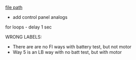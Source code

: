 
[file path](<file:///C:\Users\jnetherton\G&W Electric Co\US-PowerGridAutomation - Documents\_Lazer\109336 - Energy Storage System - Gun Hill Rd Quinnipiac University (US ELECTRICAL SERVICES INC)>)

- add control panel analogs

for loops - delay 1 sec


WRONG LABELS:
- There are are no FI ways with battery test, but not motor
- Way 5 is an LB way with no batt test, but with motor